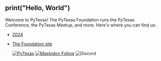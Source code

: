 ## print("Hello, World")

Welcome to PyTexas! The PyTexas Foundation runs the PyTexas Conference, the PyTexas Meetup, and more. Here's where you can find us:

- [2024](https://www.pytexas.org/2024)
- [The Foundation site](https://www.pytexas.org)

  [![PyTexas](https://img.shields.io/badge/linktree-1de9b6?style=social&logo=linktree&logoColor=1de9b6&label=Find%20us)](https://linktr.ee/pytexas) [![Mastodon Follow](https://img.shields.io/mastodon/follow/111088697583260152?domain=https%3A%2F%2Ffosstodon.org%2F&style=social&label=Follow%20us)](https://fosstodon.org/@pytexas) ![Discord](https://img.shields.io/discord/1012382914035597372?style=social&logo=discord)

